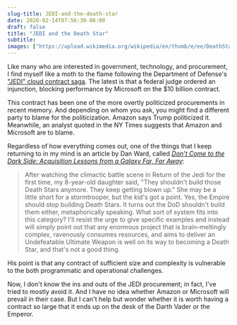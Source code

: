 ```yaml
---
slug-title: JEDI-and-the-death-star
date: 2020-02-14T07:56:30-06:00
draft: false
title: "JEDI and the Death Star"
subtitle:
images: ["https://upload.wikimedia.org/wikipedia/en/thumb/e/ee/DeathStar2.jpg/240px-DeathStar2.jpg"]
---
```


Like many who are interested in government, technology, and procurement, I find myself like a moth to the flame following the Department of Defense's ["JEDI" cloud contract saga](https://www.nytimes.com/2020/02/13/technology/amazon-jedi-pentagon-contract-microsoft.html). The latest is that a federal judge ordered an injunction, blocking performance by Microsoft on the $10 billion contract.

This contract has been one of the more overtly politicized procurements in recent memory. And depending on whom you ask, you might find a different party to blame for the politicization. Amazon says Trump politicized it. Meanwhile, an analyst quoted in the NY Times suggests that Amazon and Microsoft are to blame.

Regardless of how everything comes out, one of the things that I keep returning to in my mind is an article by Dan Ward, called *[Don’t Come to the Dark Side: Acquisition Lessons from a Galaxy Far, Far Away](http://thedanward.com/resources/Build+Droids+Not+Death+Stars.pdf)*:

> After watching the climactic battle scene in Return of the Jedi for the first time, my 8-year-old daughter said, "They shouldn't build those Death Stars anymore. They keep getting blown up." She may be a little short for a stormtrooper, but the kid's got a point. Yes, the Empire should stop building Death Stars. It turns out the DoD shouldn't build them either, metaphorically speaking. What sort of system fits into this category? I'll resist the urge to give specific examples and instead will simply point out that any enormous project that is brain-meltingly complex, ravenously consumes resources, and aims to deliver an Undefeatable Ultimate Weapon is well on its way to becoming a Death Star, and that's not a good thing.

His point is that any contract of sufficient size and complexity is vulnerable to the both programmatic and operational challenges.

Now, I don't know the ins and outs of the JEDI procurement; in fact, I've tried to mostly avoid it. And I have no idea whether Amazon or Microsoft will prevail in their case. But I can't help but wonder whether it is worth having a contract so large that it ends up on the desk of the Darth Vader or the Emperor.
